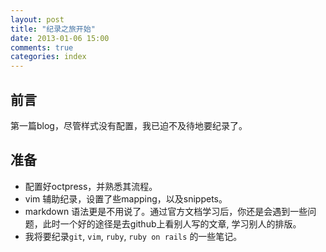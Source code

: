 ```yaml
---
layout: post
title: "纪录之旅开始"
date: 2013-01-06 15:00
comments: true
categories: index
---
```


前言
--

第一篇blog，尽管样式没有配置，我已迫不及待地要纪录了。

准备
--

* 配置好octpress，并熟悉其流程。
* vim 辅助纪录，设置了些mapping，以及snippets。
* markdown
  语法更是不用说了。通过官方文档学习后，你还是会遇到一些问题，此时一个好的途径是去github上看别人写的文章, 学习别人的排版。
* 我将要纪录`git`, `vim`, `ruby`, `ruby on rails` 的一些笔记。
